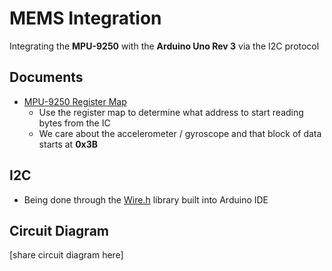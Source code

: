 # MEMS Integration

Integrating the **MPU-9250** with the **Arduino Uno Rev 3** via the I2C protocol

## Documents

- [MPU-9250 Register Map](https://invensense.tdk.com/wp-content/uploads/2015/02/RM-MPU-9250A-00-v1.6.pdf)
    - Use the register map to determine what address to start reading bytes from the IC
    - We care about the accelerometer / gyroscope and that block of data starts at __0x3B__

## I2C

- Being done through the [Wire.h](https://www.arduino.cc/reference/en/language/functions/communication/wire/) library built into Arduino IDE

## Circuit Diagram

[share circuit diagram here]